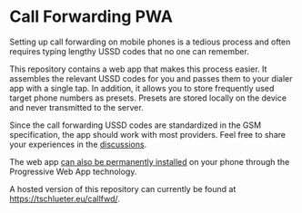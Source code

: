 # Call Forwarding PWA

Setting up call forwarding on mobile phones is a tedious process and often requires typing lengthy USSD codes that no one can remember.

This repository contains a web app that makes this process easier. It assembles the relevant USSD codes for you and passes them to your dialer app with a single tap. In addition, it allows you to store frequently used target phone numbers as presets. Presets are stored locally on the device and never transmitted to the server.

Since the call forwarding USSD codes are standardized in the GSM specification, the app should work with most providers. Feel free to share your experiences in the [discussions](https://github.com/rfde/call-forwarding-pwa/discussions).

The web app [can also be permanently installed](https://support.google.com/chrome/answer/9658361?hl=en&co=GENIE.Platform%3DAndroid&oco=1) on your phone through the Progressive Web App technology.

A hosted version of this repository can currently be found at <https://tschlueter.eu/callfwd/>.

